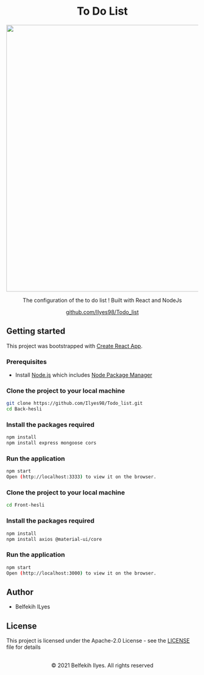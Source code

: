 <h1 align="center">To Do List</h1>

<p align="center">
    <img src="https://urlz.fr/gIoj" width="700px" />

</p>

<p align="center">
  The configuration of the to do list ! Built with React and NodeJs
</p>

<p align="center">
  <a href="https://github.com/Ilyes98/Todo_list">github.com/Ilyes98/Todo_list</a>
</p>

## Getting started

This project was bootstrapped with [Create React App](https://github.com/facebook/create-react-app).

### Prerequisites

- Install [Node.js](https://nodejs.org) which includes [Node Package Manager](https://www.npmjs.com/get-npm)

### Clone the project to your local machine

```bash
git clone https://github.com/Ilyes98/Todo_list.git
cd Back-hesli
```
### Install the packages required

```bash
npm install
npm install express mongoose cors
```
### Run the application

```bash
npm start
Open (http://localhost:3333) to view it on the browser.
```

### Clone the project to your local machine

```bash
cd Front-hesli
```

### Install the packages required

```bash
npm install
npm install axios @material-ui/core
```
### Run the application

```bash
npm start
Open (http://localhost:3000) to view it on the browser.
```

## Author

- Belfekih ILyes

## License

This project is licensed under the Apache-2.0 License - see the [LICENSE](LICENSE) file for details

<p align="center">
  <br />
  © 2021 Belfekih Ilyes. All rights reserved
</p>
